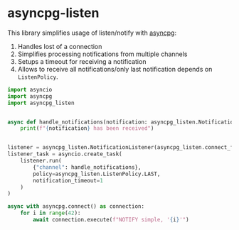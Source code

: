 # asyncpg-listen

This library simplifies usage of listen/notify with [asyncpg](https://github.com/MagicStack/asyncpg):
1. Handles lost of a connection
1. Simplifies processing notifications from multiple channels
1. Setups a timeout for receiving a notification
1. Allows to receive all notifications/only last notification depends on `ListenPolicy`.

```python
import asyncio
import asyncpg
import asyncpg_listen


async def handle_notifications(notification: asyncpg_listen.NotificationOrTimeout) -> None:
    print(f"{notification} has been received")


listener = asyncpg_listen.NotificationListener(asyncpg_listen.connect_func())
listener_task = asyncio.create_task(
    listener.run(
        {"channel": handle_notifications},
        policy=asyncpg_listen.ListenPolicy.LAST,
        notification_timeout=1
    )
)

async with asyncpg.connect() as connection:
    for i in range(42):
        await connection.execute(f"NOTIFY simple, '{i}'")
```
